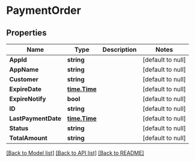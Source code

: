 # PaymentOrder

## Properties
Name | Type | Description | Notes
------------ | ------------- | ------------- | -------------
**AppId** | **string** |  | [default to null]
**AppName** | **string** |  | [default to null]
**Customer** | **string** |  | [default to null]
**ExpireDate** | [**time.Time**](time.Time.md) |  | [default to null]
**ExpireNotify** | **bool** |  | [default to null]
**ID** | **string** |  | [default to null]
**LastPaymentDate** | [**time.Time**](time.Time.md) |  | [default to null]
**Status** | **string** |  | [default to null]
**TotalAmount** | **string** |  | [default to null]

[[Back to Model list]](../README.md#documentation-for-models) [[Back to API list]](../README.md#documentation-for-api-endpoints) [[Back to README]](../README.md)

